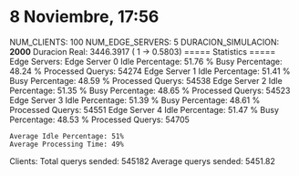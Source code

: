 # 8 Noviembre, 17:56
NUM_CLIENTS:         100
NUM_EDGE_SERVERS:    5
DURACION_SIMULACION: **2000**
Duracion Real: 3446.3917 ( 1 -> 0.5803)
===== Statistics =====
Edge Servers:
	Edge Server 0
		Idle Percentage:  51.76 %
		Busy Percentage:  48.24 %
		Processed Querys: 54274
	Edge Server 1
		Idle Percentage:  51.41 %
		Busy Percentage:  48.59 %
		Processed Querys: 54538
	Edge Server 2
		Idle Percentage:  51.35 %
		Busy Percentage:  48.65 %
		Processed Querys: 54523
	Edge Server 3
		Idle Percentage:  51.39 %
		Busy Percentage:  48.61 %
		Processed Querys: 54551
	Edge Server 4
		Idle Percentage:  51.47 %
		Busy Percentage:  48.53 %
		Processed Querys: 54705

	Average Idle Percentage: 51%
	Average Processing Time: 49%

Clients:
	Total querys sended:   545182
	Average querys sended: 5451.82
